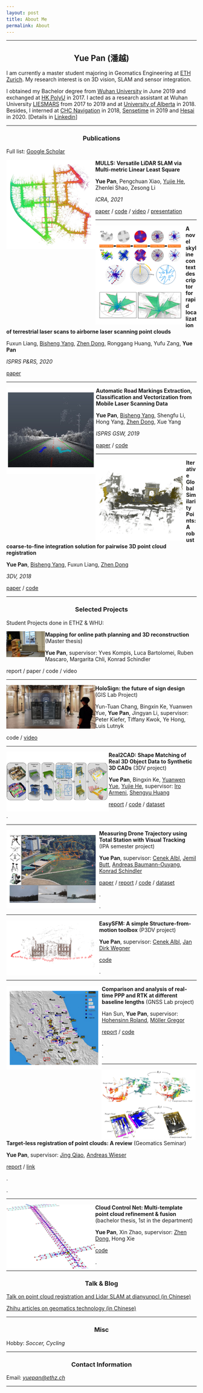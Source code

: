 ```yaml
---
layout: post
title: About Me
permalink: About
---
```



------
## <center>Yue Pan (潘越)</center>

I am currently a master student majoring in Geomatics Engineering at [ETH Zurich](https://ethz.ch/en.html).  My research interest is on 3D vision, SLAM and sensor integration.

I obtained my Bachelor degree from [Wuhan University](https://en.whu.edu.cn/) in June 2019 and exchanged at [HK PolyU](https://www.polyu.edu.hk/web/en/home/index.html) in 2017. I acted as a research assistant at Wuhan University [LIESMARS](http://www.lmars.whu.edu.cn/en/) from 2017 to 2019 and at [University of Alberta](https://www.ualberta.ca/) in 2018. Besides, I interned at [CHC Navigation](https://www.chcnav.com/index) in 2018, [Sensetime](https://www.sensetime.com/en/) in 2019 and [Hesai](https://www.hesaitech.com/en/) in 2020. [Details in [Linkedin](https://www.linkedin.com/in/yue-pan-59461b148/)]

-----

### <center>Publications</center>

Full list: [Google Scholar](https://scholar.google.com/citations?hl=en&user=PUlWya8AAAAJ)



<img align="left" src="../assets/mulls-kitti.png" style="zoom: 33%;" />**MULLS: Versatile LiDAR SLAM via Multi-metric Linear Least Square**

**Yue Pan**, Pengchuan Xiao, [Yujie He](https://yujie-he.github.io/), Zhenlei Shao, Zesong Li

*ICRA, 2021* 

[paper](https://arxiv.org/pdf/2102.03771.pdf) / [code](https://github.com/YuePanEdward/MULLS) / [video](https://www.youtube.com/watch?v=85bGD55e3-0&feature=youtu.be) / [presentation](https://www.youtube.com/watch?v=03ivl57AUEU)





------

<img align="left" src="../assets/skyline_context.png" style="zoom: 36%;" />**A novel skyline context descriptor for rapid localization of terrestrial laser scans to airborne laser scanning point clouds**

Fuxun Liang, [Bisheng Yang](http://3s.whu.edu.cn/ybs/index.htm), [Zhen Dong](http://jszy.whu.edu.cn/dongzhen/zh_CN/index.htm), Ronggang Huang, Yufu Zang, **Yue Pan**

*ISPRS P&RS, 2020*

[paper](https://www.sciencedirect.com/science/article/pii/S0924271620301155#f0015)







--------

<img align="left" src="../assets/roadmarking.png" style="zoom: 35%;" />**Automatic Road Markings Extraction, Classification and Vectorization from Mobile Laser Scanning Data**

**Yue Pan**, [Bisheng Yang](http://3s.whu.edu.cn/ybs/index.htm), Shengfu Li, Hong Yang, [Zhen Dong](http://jszy.whu.edu.cn/dongzhen/zh_CN/index.htm), Xue Yang

 *ISPRS GSW, 2019*

 [paper](https://www.int-arch-photogramm-remote-sens-spatial-inf-sci.net/XLII-2-W13/1089/2019/) / [code](https://github.com/YuePanEdward/RoadMarkingExtraction)





------

<img align="left" src="../assets/gh-icp.png" style="zoom: 34%;" />**Iterative Global Similarity Points: A robust coarse-to-fine integration solution for pairwise 3D point cloud registration**

**Yue Pan**, [Bisheng Yang](http://3s.whu.edu.cn/ybs/index.htm), Fuxun Liang, [Zhen Dong](http://jszy.whu.edu.cn/dongzhen/zh_CN/index.htm)

*3DV, 2018*   

[paper](https://ieeexplore.ieee.org/abstract/document/8490968) / [code](https://github.com/YuePanEdward/GH-ICP) 



-------

### <center>Selected Projects</center>



Student Projects done in ETHZ & WHU:

<img align="left" src="../assets/voxfield_exp.jpg" style="zoom: 10%;"/>**Mapping for online path planning and 3D reconstruction** (Master thesis)

 **Yue Pan**, supervisor: Yves Kompis, Luca Bartolomei, Ruben Mascaro, Margarita Chli, Konrad Schindler

 report / paper / code / video



----------------------



<img align="left" src="../assets/holosign_show.jpg" style="zoom: 23%;"/> **HoloSign: the future of sign design** (GIS Lab Project)

 Yun-Tuan Chang, Bingxin Ke, Yuanwen Yue, **Yue Pan**, Jingyan Li,    supervisor: Peter Kiefer, Tiffany Kwok, Ye Hong, Luis Lutnyk

 code / [video](https://www.youtube.com/watch?v=IM2H0lR6HdU)

---------------------



<img align="left" src="../assets/real2cad_teaser.png" style="zoom: 28%;"/>**Real2CAD: Shape Matching of Real 3D Object Data to Synthetic 3D CADs** (3DV project)

 **Yue Pan**, Bingxin Ke, [Yuanwen Yue](https://yueyw.net/), [Yujie He](https://yujie-he.github.io/), supervisor: [Iro Armeni](https://ir0.github.io/), [Shengyu Huang](https://shengyuh.github.io/)

[report](https://github.com/Real2CAD/Real2CAD-3DV/blob/main/doc/3DV_report_Real2CAD.pdf) / [code](https://github.com/Real2CAD/Real2CAD-3DV) / [dataset]()

.



------

<img align="left" src="../assets/dataset.png" style="zoom: 35%;" />**Measuring Drone Trajectory using Total Station with Visual Tracking**  (IPA semester project)

**Yue Pan**, supervisor: [Cenek Albl](https://igp.ethz.ch/personen/person-detail.html?persid=253019), [Jemil Butt](https://gseg.igp.ethz.ch/people/scientific-assistance/jemil-avers-butt.html), [Andreas Baumann-Ouyang](https://igp.ethz.ch/personen/person-detail.html?persid=162081), [Konrad Schindler](https://igp.ethz.ch/personen/person-detail.html?persid=143986)

[paper]() / [report](https://ethz.ch/content/dam/ethz/special-interest/baug/igp/photogrammetry-remote-sensing-dam/documents/pdf/Student_Theses/IPA_YuePan.pdf) / [code](https://github.com/YuePanEdward/drone-tracking-toolkits) / [dataset](https://github.com/CenekAlbl/drone-tracking-datasets)

. 

.



-------

<img align="left" src="../assets/easy_sfm.png" style="zoom: 45%;" />**EasySFM: A simple Structure-from-motion toolbox** (P3DV project)

**Yue Pan**, supervisor: [Cenek Albl](https://igp.ethz.ch/personen/person-detail.html?persid=253019), [Jan Dirk Wegner](https://igp.ethz.ch/personen/person-detail.html?persid=186562)

[code](https://github.com/YuePanEdward/EasySFM)

.

----

<img align="left" src="../assets/gnss_earthquake.png" style="zoom: 36%;" />**Comparison and analysis of real-time PPP and RTK at different baseline lengths** (GNSS Lab project)

Han Sun, **Yue Pan**, supervisor: [Hohensinn Roland](https://mpg.igp.ethz.ch/group/person-detail.html?persid=205027), [Möller Gregor](https://igp.ethz.ch/personen/person-detail.html?persid=268430)

[report](https://github.com/YuePanEdward/GNSSLab/blob/master/documents/GNSSLab_report_HanSun%26YuePan.pdf) / [code](https://github.com/YuePanEdward/GNSSLab)

.

.



--------



<img align="left" src="../assets/reg_review.png" style="zoom: 38%;" />**Target-less registration of point clouds: A review** (Geomatics Seminar)

**Yue Pan**, supervisor: [Jing Qiao](https://igp.ethz.ch/personen/person-detail.html?persid=254880), [Andreas Wieser](https://gseg.igp.ethz.ch/people/group-head/prof-dr--andreas-wieser.html) 

[report](https://arxiv.org/abs/1912.12756) / [link](https://github.com/YuePanEdward/point-cloud-registration-review)

.

.



-------



<img align="left" src="../assets/posegraph.jpg" style="zoom: 23%;" />**Cloud Control Net: Multi-template point cloud refinement & fusion** (bachelor thesis, 1st in the department)

 **Yue Pan**, Xin Zhao, supervisor: [Zhen Dong](http://jszy.whu.edu.cn/dongzhen/zh_CN/index.htm), Hong Xie

 [code](https://github.com/YuePanEdward/CloudControlNet)

 .



-----

### <center>Talk & Blog</center>



[Talk on point cloud registration and Lidar SLAM at dianyunpcl (in Chinese)](https://www.bilibili.com/video/BV1Y54y1B7si?from=search&seid=10115392623998023724)



[Zhihu articles on geomatics technology (in Chinese)](https://www.zhihu.com/column/c_1088383916930469888)



---

### <center>Misc</center>

Hobby: *Soccer, Cycling*

-----

### <center>Contact Information</center>

Email: *yuepan@ethz.ch*

---


